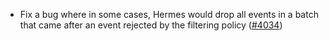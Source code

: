 - Fix a bug where in some cases, Hermes would drop all events in a
  batch that came after an event rejected by the filtering policy
  ([\#4034](https://github.com/informalsystems/hermes/issues/4034))